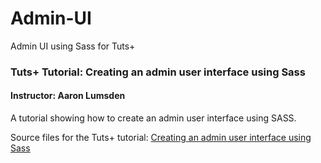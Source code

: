 Admin-UI
========

Admin UI using Sass for Tuts+

### Tuts+ Tutorial: Creating an admin user interface using Sass

#### Instructor: Aaron Lumsden

A tutorial showing how to create an admin user interface using SASS.

Source files for the Tuts+ tutorial: [Creating an admin user interface using Sass](http://code.tutsplus.com/tutorials/creating-an-admin-user-interface-using-sass--cms-21977)

